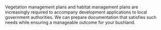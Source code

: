 Vegetation management plans and habitat management plans are increasingly required to accompany development applications to local government authorities.  We can prepare documentation that satisfies such needs while ensuring a manageable outcome for your bushland.